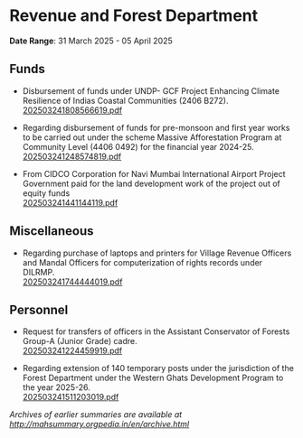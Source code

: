 # Revenue and Forest Department

**Date Range**: 31 March 2025 - 05 April 2025


## Funds
- Disbursement of funds under UNDP- GCF Project Enhancing Climate Resilience of Indias Coastal Communities (2406 B272).\
  [202503241808566619.pdf](https://gr.maharashtra.gov.in/Site/Upload/Government%20Resolutions/English/202503241808566619.pdf)

- Regarding disbursement of funds for pre-monsoon and first year works to be carried out under the scheme Massive Afforestation Program at Community Level (4406 0492) for the financial year 2024-25.\
  [202503241248574819.pdf](https://gr.maharashtra.gov.in/Site/Upload/Government%20Resolutions/English/202503241248574819.pdf)

- From CIDCO Corporation for Navi Mumbai International Airport Project Government paid for the land development work of the project out of equity funds\
  [202503241441144119.pdf](https://gr.maharashtra.gov.in/Site/Upload/Government%20Resolutions/English/202503241441144119....pdf)

## Miscellaneous
- Regarding purchase of laptops and printers for Village Revenue Officers and Mandal Officers for computerization of rights records under DILRMP.\
  [202503241744444019.pdf](https://gr.maharashtra.gov.in/Site/Upload/Government%20Resolutions/English/202503241744444019....pdf)

## Personnel
- Request for transfers of officers in the Assistant Conservator of Forests Group-A (Junior Grade) cadre.\
  [202503241224459919.pdf](https://gr.maharashtra.gov.in/Site/Upload/Government%20Resolutions/English/202503241224459919.pdf)

- Regarding extension of 140 temporary posts under the jurisdiction of the Forest Department under the Western Ghats Development Program to the year 2025-26.\
  [202503241511203019.pdf](https://gr.maharashtra.gov.in/Site/Upload/Government%20Resolutions/English/202503241511203019.pdf)


*Archives of earlier summaries are available at http://mahsummary.orgpedia.in/en/archive.html*